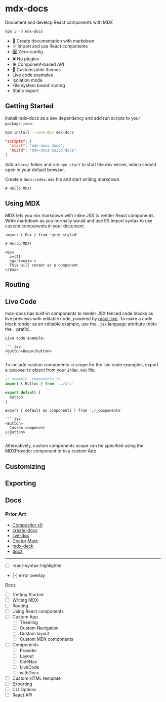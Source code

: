 
# mdx-docs

Document and develop React components with MDX

```sh
npm i -D mdx-docs
```

- :memo: Create documentation with markdown
- :atom_symbol: Import and use React components
- :zero: Zero-config
- :x: No plugins
- :gear: Component-based API
- :nail_care: Customizable themes
- Live code examples
- Isolation mode
- File system based routing
- Static export

## Getting Started

Install mdx-docs as a dev dependency and add run scripts to your `package.json`.

```sh
npm install --save-dev mdx-docs
```

```json
"scripts": {
  "start": "mdx-docs docs",
  "build": "mdx-docs build docs"
}
```

Add a `docs/` folder and run `npm start` to start the dev server,
which should open in your default browser.

Create a `docs/index.mdx` file and start writing markdown.

```mdx
# Hello MDX!
```

## Using MDX

MDX lets you mix markdown with inline JSX to render React components.
Write markdown as you normally would and use ES import syntax to use custom components in your document.

```mdx
import { Box } from 'grid-styled'

# Hello MDX!

<Box
  p={3}
  bg='tomato'>
  This will render as a component
</Box>
```

## Routing

## Live Code

mdx-docs has built-in components to render JSX fenced code blocks as live previews with editable code, powered by [react-live][].
To make a code block render as an editable example, use the `.jsx` language attribute (note the `.` prefix).

````mdx
Live code example:

```.jsx
<button>Beep</button>
```
````

To include custom components in scope for the live code examples, export a `components` object from your `index.mdx` file.

```js
// example _components.js
import { Button } from '../src'

export default {
  Button
}
```

````mdx
export { default as components } from './_components'

```.jsx
<Button>
  Custom component
</Button>
```
````

Alternatively, custom components scope can be specified using the
MDXProvider component or in a custom App

[react-live]: https://github.com/formidable/react-live


## Customizing
## Exporting
## Docs

### Prior Art

- [Compositor x0][]
- [create-docs][]
- [live-doc][]
- [Doctor Mark][]
- [mdx-deck][]
- [docz][]

[Compositor x0]: https://compositor.io/x0
[create-docs]: https://github.com/jxnblk/create-docs
[live-doc]: https://github.com/jxnblk/live-doc
[Doctor Mark]: https://github.com/jxnblk/doctor-mark
[mdx-deck]: https://github.com/jxnblk/mdx-deck
[docz]: https://github.com/pedronauck/docz

---

- [ ] react-syntax-highlighter
- [-] error overlay

Docs

- [ ] Getting Started
- [ ] Writing MDX
- [ ] Routing
- [ ] Using React components
- [ ] Custom App
  - [ ] Theming
  - [ ] Custom Navigation
  - [ ] Custom layout
  - [ ] Custom MDX components
- [ ] Components
  - [ ] Provider
  - [ ] Layout
  - [ ] SideNav
  - [ ] LiveCode
  - [ ] withDocs
- [ ] Custom HTML template
- [ ] Exporting
- [ ] CLI Options
- [ ] React API

